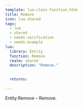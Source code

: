 ```yaml
---
template: lua-class-function.html
title: Remove
icon: lua-shared
tags:
  - lua
  - shared
  - needs-verification
  - needs-example
lua:
  library: Entity
  function: Remove
  realm: shared
  description: "Remove."
  
  
  returns:
    
---
```


<div class="lua__search__keywords">
Entity:Remove &#x2013; Remove.
</div>

